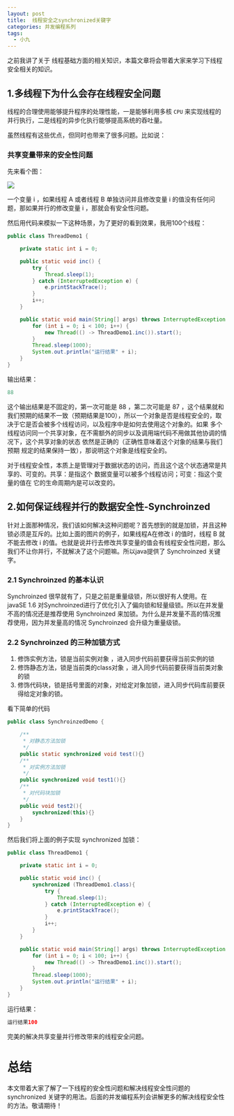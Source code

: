 ```yaml
---
layout: post
title:  线程安全之synchronized关键字
categories: 并发编程系列
tags:
  - 小九
---
```


之前我讲了关于 线程基础方面的相关知识，本篇文章将会带着大家来学习下线程安全相关的知识。
<!--more-->

## 1.多线程下为什么会存在线程安全问题

线程的合理使用能够提升程序的处理性能，一是能够利用多核 `CPU` 来实现线程的并行执行，二是线程的异步化执行能够提高系统的吞吐量。

虽然线程有这些优点，但同时也带来了很多问题。比如说：

### 共享变量带来的安全性问题

先来看个图：

![](http://www.justdojava.com/assets/images/2019/java/image-xiaojiu/20191216/1.jpg)

一个变量 i ，如果线程 A 或者线程 B 单独访问并且修改变量 i 的值没有任何问题，那如果并行的修改变量 i ，那就会有安全性问题。

然后用代码来模拟一下这种场景，为了更好的看到效果，我用100个线程：

```java
public class ThreadDemo1 {

    private static int i = 0;

    public static void inc() {
        try {
            Thread.sleep(1);
        } catch (InterruptedException e) {
            e.printStackTrace();
        }
        i++;
    }

    public static void main(String[] args) throws InterruptedException {
        for (int i = 0; i < 100; i++) {
            new Thread(() -> ThreadDemo1.inc()).start();
        }
        Thread.sleep(1000);
        System.out.println("运行结果" + i);
    }
}
```

输出结果：

```java
88
```

这个输出结果是不固定的，第一次可能是 88 ，第二次可能是 87 ，这个结果就和我们预期的结果不一致（预期结果是100），所以一个对象是否是线程安全的，取决于它是否会被多个线程访问，以及程序中是如何去使用这个对象的。如果 多个线程访问同一个共享对象，在不需额外的同步以及调用端代码不用做其他协调的情况下，这个共享对象的状态 依然是正确的（正确性意味着这个对象的结果与我们预期 规定的结果保持一致），那说明这个对象是线程安全的。

对于线程安全性，本质上是管理对于数据状态的访问，而且这个这个状态通常是共享的、可变的。共享：是指这个 数据变量可以被多个线程访问；可变：指这个变量的值在 它的生命周期内是可以改变的。

## 2.如何保证线程并行的数据安全性-Synchroinzed 

针对上面那种情况，我们该如何解决这种问题呢？首先想到的就是加锁，并且这种锁必须是互斥的。比如上面的图片的例子，如果线程A在修改 i 的值时，线程 B 就不能去修改 i 的值。也就是说并行去修改共享变量的值会有线程安全性问题，那么我们不让你并行，不就解决了这个问题嘛。所以java提供了 Synchroinzed 关键字。

### 2.1 Synchroinzed 的基本认识

Synchroinzed  很早就有了，只是之前是重量级锁，所以很好有人使用。在 javaSE 1.6 对Synchroinzed进行了优化引入了偏向锁和轻量级锁。所以在并发量不高的情况还是推荐使用 Synchroinzed  来加锁。为什么是并发量不高的情况推荐使用，因为并发量高的情况 Synchroinzed  会升级为重量级锁。

### 2.2 Synchroinzed 的三种加锁方式

1. 修饰实例方法，锁是当前实例对象 ，进入同步代码前要获得当前实例的锁
2. 修饰静态方法，锁是当前类的class对象 ，进入同步代码前要获得当前类对象的锁
3. 修饰代码块，锁是括号里面的对象，对给定对象加锁，进入同步代码库前要获得给定对象的锁。

看下简单的代码

```java
public class SynchroinzedDemo {

    /**
     * 对静态方法加锁
     */
    public static synchronized void test(){}
    /**
     * 对实例方法加锁
     */
    public synchronized void test1(){}
    /**
     * 对代码块加锁
     */
    public void test2(){
        synchronized(this){}
    }
}
```

然后我们将上面的例子实现 synchronized 加锁：

```java
public class ThreadDemo1 {

    private static int i = 0;

    public static void inc() {
        synchronized (ThreadDemo1.class){
            try {
                Thread.sleep(1);
            } catch (InterruptedException e) {
                e.printStackTrace();
            }
            i++;
        }
    }

    public static void main(String[] args) throws InterruptedException {
        for (int i = 0; i < 100; i++) {
            new Thread(() -> ThreadDemo1.inc()).start();
        }
        Thread.sleep(1000);
        System.out.println("运行结果" + i);
    }
}
```

运行结果：

```java
运行结果100
```

完美的解决共享变量并行修改带来的线程安全问题。

# 总结

本文带着大家了解了一下线程的安全性问题和解决线程安全性问题的 synchronized 关键字的用法。后面的并发编程系列会讲解更多的解决线程安全性的方法。敬请期待！

